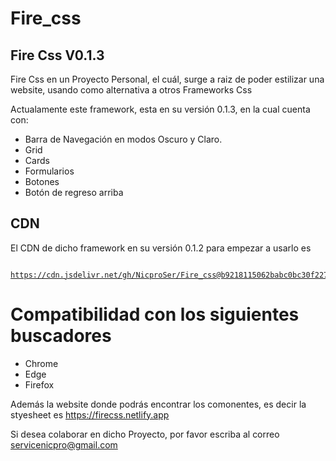 # Fire_css
## Fire Css V0.1.3

Fire Css en un Proyecto Personal, el cuál, surge a raiz de poder estilizar una website, usando como alternativa a otros Frameworks Css


Actualamente este framework, esta en su versión 0.1.3, en la cual cuenta con:

- Barra de Navegación en modos Oscuro y Claro.
- Grid
- Cards
- Formularios
- Botones
- Botón de regreso arriba

## CDN

El CDN de dicho framework en su versión 0.1.2 para empezar a usarlo es <pre><code> https://cdn.jsdelivr.net/gh/NicproSer/Fire_css@b9218115062babc0bc30f227b1aa5cd7e3d40016/css/fire.css </code></pre>


# Compatibilidad con los siguientes buscadores

- Chrome
- Edge
- Firefox


Además la website donde podrás encontrar los comonentes, es decir la styesheet es https://firecss.netlify.app

Si desea colaborar en dicho Proyecto, por favor escriba al correo servicenicpro@gmail.com
